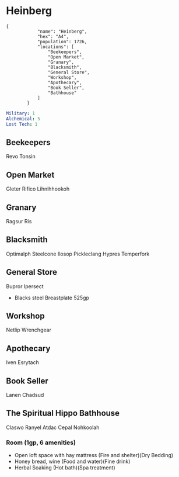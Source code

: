 # Heinberg

```
{
            "name": "Heinberg",
            "hex": "A4",
            "population": 1726,
            "locations": [
                "Beekeepers",
                "Open Market",
                "Granary",
                "Blacksmith",
                "General Store",
                "Workshop",
                "Apothecary",
                "Book Seller",
                "Bathhouse"
            ]
        }
```
```yml
Military: 1
Alchemical: 5
Lost Tech: 1
```

## Beekeepers
Revo Tonsin

## Open Market
Gleter Rifico
Lihnihhookoh

## Granary
Ragsur Ris

## Blacksmith
Optimalph Steelcone
Ilosop Pickleclang
Hypres Temperfork

## General Store
Bupror Ipersect
- Blacks steel Breastplate 525gp

## Workshop
Netlip Wrenchgear

## Apothecary
Iven Esrytach

## Book Seller
Lanen Chadsud

## The Spiritual Hippo Bathhouse
Claswo Ranyel
Atdac Cepal
Nohkoolah

### Room (1gp, 6 amenities)
- Open loft space with hay mattress (Fire and shelter)(Dry Bedding)
- Honey bread, wine (Food and water)(Fine drink)
- Herbal Soaking (Hot bath)(Spa treatment)